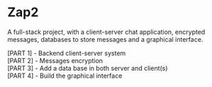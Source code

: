 # Zap2
A full-stack project, with a client-server chat application, encrypted messages, databases to store messages and a graphical interface.

[PART 1] - Backend client-server system  
[PART 2] - Messages encryption  
[PART 3] - Add a data base in both server and client(s)  
[PART 4] - Build the graphical interface  
